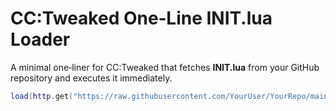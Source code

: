 # CC:Tweaked One‑Line INIT.lua Loader

A minimal one‑liner for CC:Tweaked that fetches **INIT.lua** from your GitHub repository and executes it immediately.

```lua
load(http.get("https://raw.githubusercontent.com/YourUser/YourRepo/main/INIT.lua").readAll())()
```